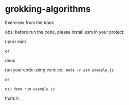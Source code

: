 # grokking-algorithms


Exercises from the book



obs: before run the code, please install esm in your project:


npm i esm

or

deno 


run your code using esm: ex.: `node -r esm example.js`

or 


ex.: `deno run example.js`



thats it.

